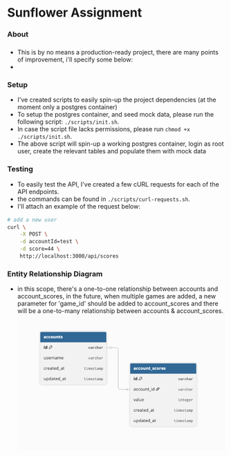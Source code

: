 # Sunflower Assignment

### About 

###  
- This is by no means a production-ready project, there are many points of improvement, i'll specify some below:
- 

### Setup
- I've created scripts to easily spin-up the project dependencies (at the moment only a postgres container)
- To setup the postgres container, and seed mock data, please run the following script: `./scripts/init.sh`.
- In case the script file lacks permissions, please run `chmod +x ./scripts/init.sh`.
- The above script will spin-up a working postgres container, login as root user, create the relevant tables and populate them with mock data

### Testing
- To easily test the API, I've created a few cURL requests for each of the API endpoints.
- the commands can be found in `./scripts/curl-requests.sh`. 
- I'll attach an example of the request below:

```bash
# add a new user
curl \
    -X POST \
    -d accountId=test \
    -d score=44 \
    http://localhost:3000/api/scores
```

### Entity Relationship Diagram
- in this scope, there's a one-to-one relationship between accounts and account_scores, in the future, when multiple games are added, a new parameter for 'game_id' should be added to account_scores and there will be a one-to-many relationship between accounts & account_scores.
![text](assets/ERD.png)
